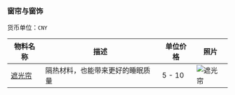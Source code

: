 ### 窗帘与窗饰

货币单位：`CNY`

物料名称 | 描述 | 单位价格 | 照片
----|------|----|-----
[遮光帘](http://s.taobao.com/search?q=%D5%DA%B9%E2%C1%B1) | 隔热材料，也能带来更好的睡眠质量  | 5 - 10 | ![遮光帘](http://g.search2.alicdn.com/img/i2/17596056385862604/TB2UlWGaVXXXXa.XpXXXXXXXXXX_!!44947596-0-saturn_solar.jpg_270x270.jpg_.webp)
